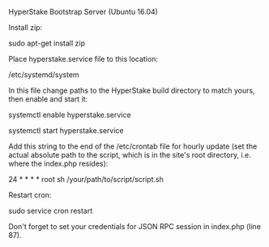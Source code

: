 HyperStake Bootstrap Server (Ubuntu 16.04)


Install zip:

sudo apt-get install zip

Place hyperstake.service file to this location:

/etc/systemd/system

In this file change paths to the HyperStake build directory to match yours, then enable and start it:

systemctl enable hyperstake.service

systemctl start hyperstake.service

Add this string to the end of the /etc/crontab file for hourly update (set the actual absolute path to the script, which is in the site's root directory, i.e. where the index.php resides):

24 * * * * root sh /your/path/to/script/script.sh

Restart cron:

sudo service cron restart

Don't forget to set your credentials for JSON RPC session in index.php (line 87).
